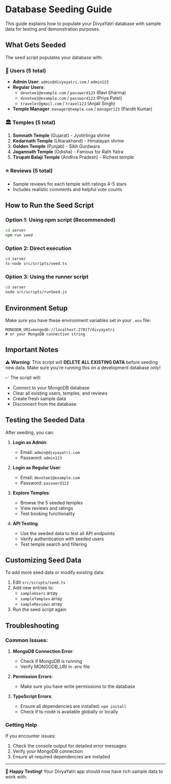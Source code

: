 # Database Seeding Guide

This guide explains how to populate your DivyaYatri database with sample data for testing and demonstration purposes.

## What Gets Seeded

The seed script populates your database with:

### 👥 Users (5 total)
- **Admin User**: `admin@divyayatri.com` / `admin123`
- **Regular Users**: 
  - `devotee1@example.com` / `password123` (Ravi Sharma)
  - `devotee2@example.com` / `password123` (Priya Patel)
  - `traveler@gmail.com` / `travel123` (Anjali Singh)
- **Temple Manager**: `manager@temple.com` / `manager123` (Pandit Kumar)

### 🏛️ Temples (5 total)
1. **Somnath Temple** (Gujarat) - Jyotirlinga shrine
2. **Kedarnath Temple** (Uttarakhand) - Himalayan shrine
3. **Golden Temple** (Punjab) - Sikh Gurdwara
4. **Jagannath Temple** (Odisha) - Famous for Rath Yatra
5. **Tirupati Balaji Temple** (Andhra Pradesh) - Richest temple

### ⭐ Reviews (5 total)
- Sample reviews for each temple with ratings 4-5 stars
- Includes realistic comments and helpful vote counts

## How to Run the Seed Script

### Option 1: Using npm script (Recommended)
```bash
cd server
npm run seed
```

### Option 2: Direct execution
```bash
cd server
ts-node src/scripts/seed.ts
```

### Option 3: Using the runner script
```bash
cd server
node src/scripts/runSeed.js
```

## Environment Setup

Make sure you have these environment variables set in your `.env` file:

```env
MONGODB_URI=mongodb://localhost:27017/divyayatri
# or your MongoDB connection string
```

## Important Notes

⚠️ **Warning**: This script will **DELETE ALL EXISTING DATA** before seeding new data. Make sure you're running this on a development database only!

✅ The script will:
- Connect to your MongoDB database
- Clear all existing users, temples, and reviews
- Create fresh sample data
- Disconnect from the database

## Testing the Seeded Data

After seeding, you can:

1. **Login as Admin**:
   - Email: `admin@divyayatri.com`
   - Password: `admin123`

2. **Login as Regular User**:
   - Email: `devotee1@example.com` 
   - Password: `password123`

3. **Explore Temples**:
   - Browse the 5 seeded temples
   - View reviews and ratings
   - Test booking functionality

4. **API Testing**:
   - Use the seeded data to test all API endpoints
   - Verify authentication with seeded users
   - Test temple search and filtering

## Customizing Seed Data

To add more seed data or modify existing data:

1. Edit `src/scripts/seed.ts`
2. Add new entries to:
   - `sampleUsers` array
   - `sampleTemples` array  
   - `sampleReviews` array
3. Run the seed script again

## Troubleshooting

### Common Issues:

1. **MongoDB Connection Error**:
   - Check if MongoDB is running
   - Verify MONGODB_URI in .env file

2. **Permission Errors**:
   - Make sure you have write permissions to the database

3. **TypeScript Errors**:
   - Ensure all dependencies are installed: `npm install`
   - Check if ts-node is available globally or locally

### Getting Help

If you encounter issues:
1. Check the console output for detailed error messages
2. Verify your MongoDB connection
3. Ensure all required dependencies are installed

---

🎉 **Happy Testing!** Your DivyaYatri app should now have rich sample data to work with.